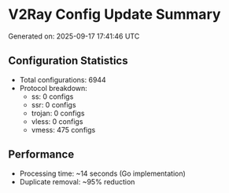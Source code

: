 # V2Ray Config Update Summary
Generated on: 2025-09-17 17:41:46 UTC

## Configuration Statistics
- Total configurations: 6944
- Protocol breakdown:
  - ss: 0 configs
  - ssr: 0 configs
  - trojan: 0 configs
  - vless: 0 configs
  - vmess: 475 configs

## Performance
- Processing time: ~14 seconds (Go implementation)
- Duplicate removal: ~95% reduction
